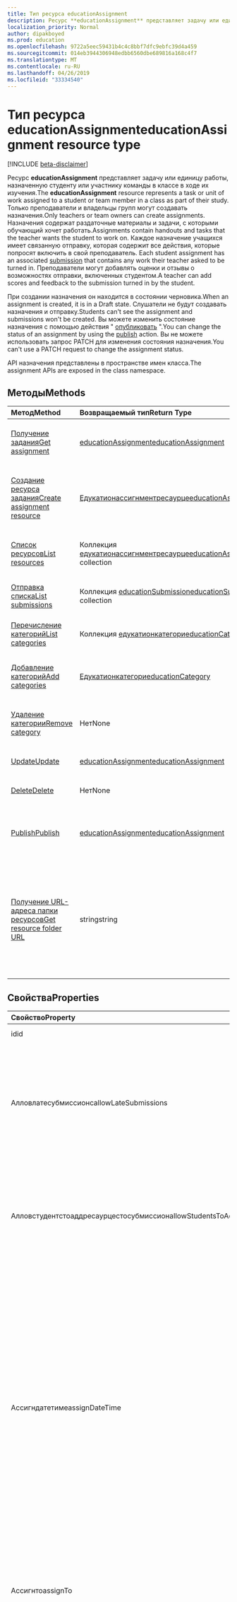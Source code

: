 ```yaml
---
title: Тип ресурса educationAssignment
description: Ресурс **educationAssignment** представляет задачу или единицу работы, назначенную студенту или участнику команды в классе в ходе их изучения. Только преподаватели и владельцы групп могут создавать назначения. Назначения содержат раздаточные материалы и задачи, с которыми обучающий хочет работать. Каждое назначение учащихся имеет связанную отправку, которая содержит все действия, которые попросят включить в свой преподаватель. Преподаватели могут добавлять оценки и отзывы о возможностях отправки, включенных студентом.
localization_priority: Normal
author: dipakboyed
ms.prod: education
ms.openlocfilehash: 9722a5eec59431b4c4c8bbf7dfc9ebfc39d4a459
ms.sourcegitcommit: 014eb3944306948edbb6560dbe689816a168c4f7
ms.translationtype: MT
ms.contentlocale: ru-RU
ms.lasthandoff: 04/26/2019
ms.locfileid: "33334540"
---
```

# <a name="educationassignment-resource-type"></a><span data-ttu-id="50094-107">Тип ресурса educationAssignment</span><span class="sxs-lookup"><span data-stu-id="50094-107">educationAssignment resource type</span></span>

[!INCLUDE [beta-disclaimer](../../includes/beta-disclaimer.md)]

<span data-ttu-id="50094-108">Ресурс **educationAssignment** представляет задачу или единицу работы, назначенную студенту или участнику команды в классе в ходе их изучения.</span><span class="sxs-lookup"><span data-stu-id="50094-108">The **educationAssignment** resource represents a task or unit of work assigned to a student or team member in a class as part of their study.</span></span> <span data-ttu-id="50094-109">Только преподаватели и владельцы групп могут создавать назначения.</span><span class="sxs-lookup"><span data-stu-id="50094-109">Only teachers or team owners can create assignments.</span></span> <span data-ttu-id="50094-110">Назначения содержат раздаточные материалы и задачи, с которыми обучающий хочет работать.</span><span class="sxs-lookup"><span data-stu-id="50094-110">Assignments contain handouts and tasks that the teacher wants the student to work on.</span></span> <span data-ttu-id="50094-111">Каждое назначение учащихся имеет связанную отправку, которая содержит все действия, которые попросят включить в свой преподаватель. [](educationsubmissionresource.md)</span><span class="sxs-lookup"><span data-stu-id="50094-111">Each student assignment has an associated [submission](educationsubmissionresource.md) that contains any work their teacher asked to be turned in.</span></span> <span data-ttu-id="50094-112">Преподаватели могут добавлять оценки и отзывы о возможностях отправки, включенных студентом.</span><span class="sxs-lookup"><span data-stu-id="50094-112">A teacher can add scores and feedback to the submission turned in by the student.</span></span>

<span data-ttu-id="50094-113">При создании назначения он находится в состоянии черновика.</span><span class="sxs-lookup"><span data-stu-id="50094-113">When an assignment is created, it is in a Draft state.</span></span> <span data-ttu-id="50094-114">Слушатели не будут создавать назначения и отправку.</span><span class="sxs-lookup"><span data-stu-id="50094-114">Students can't see the assignment and submissions won't be created.</span></span> <span data-ttu-id="50094-115">Вы можете изменить состояние назначения с помощью действия " [опубликовать](../api/educationassignment-publish.md) ".</span><span class="sxs-lookup"><span data-stu-id="50094-115">You can change the status of an assignment by using the [publish](../api/educationassignment-publish.md) action.</span></span> <span data-ttu-id="50094-116">Вы не можете использовать запрос PATCH для изменения состояния назначения.</span><span class="sxs-lookup"><span data-stu-id="50094-116">You can't use a PATCH request to change the assignment status.</span></span>

<span data-ttu-id="50094-117">API назначения представлены в пространстве имен класса.</span><span class="sxs-lookup"><span data-stu-id="50094-117">The assignment APIs are exposed in the class namespace.</span></span>

## <a name="methods"></a><span data-ttu-id="50094-118">Методы</span><span class="sxs-lookup"><span data-stu-id="50094-118">Methods</span></span>

| <span data-ttu-id="50094-119">Метод</span><span class="sxs-lookup"><span data-stu-id="50094-119">Method</span></span>           | <span data-ttu-id="50094-120">Возвращаемый тип</span><span class="sxs-lookup"><span data-stu-id="50094-120">Return Type</span></span>    |<span data-ttu-id="50094-121">Описание</span><span class="sxs-lookup"><span data-stu-id="50094-121">Description</span></span>|
|:---------------|:--------|:----------|
|[<span data-ttu-id="50094-122">Получение задания</span><span class="sxs-lookup"><span data-stu-id="50094-122">Get assignment</span></span>](../api/educationassignment-get.md) | [<span data-ttu-id="50094-123">educationAssignment</span><span class="sxs-lookup"><span data-stu-id="50094-123">educationAssignment</span></span>](educationassignment.md) |<span data-ttu-id="50094-124">Чтение свойств и связей объекта **educationAssignment** .</span><span class="sxs-lookup"><span data-stu-id="50094-124">Read properties and relationships of an **educationAssignment** object.</span></span>|
|[<span data-ttu-id="50094-125">Создание ресурса задания</span><span class="sxs-lookup"><span data-stu-id="50094-125">Create assignment resource</span></span>](../api/educationassignment-post-resources.md) |[<span data-ttu-id="50094-126">Едукатионассигнментресаурце</span><span class="sxs-lookup"><span data-stu-id="50094-126">educationAssignmentResource</span></span>](educationassignmentresource.md)| <span data-ttu-id="50094-127">Создание нового **едукатионассигнментресаурце** путем публикации в коллекции ресурсов.</span><span class="sxs-lookup"><span data-stu-id="50094-127">Create a new **educationAssignmentResource** by posting to the resources collection.</span></span>|
|[<span data-ttu-id="50094-128">Список ресурсов</span><span class="sxs-lookup"><span data-stu-id="50094-128">List resources</span></span>](../api/educationassignment-list-resources.md) |<span data-ttu-id="50094-129">Коллекция [едукатионассигнментресаурце](educationassignmentresource.md)</span><span class="sxs-lookup"><span data-stu-id="50094-129">[educationAssignmentResource](educationassignmentresource.md) collection</span></span>| <span data-ttu-id="50094-130">Получение коллекции объектов **едукатионассигнментресаурце** .</span><span class="sxs-lookup"><span data-stu-id="50094-130">Get an **educationAssignmentResource** object collection.</span></span>|
|[<span data-ttu-id="50094-131">Отправка списка</span><span class="sxs-lookup"><span data-stu-id="50094-131">List submissions</span></span>](../api/educationassignment-list-submissions.md) |<span data-ttu-id="50094-132">Коллекция [educationSubmission](educationsubmission.md)</span><span class="sxs-lookup"><span data-stu-id="50094-132">[educationSubmission](educationsubmission.md) collection</span></span>| <span data-ttu-id="50094-133">Получение коллекции объектов **educationSubmission** .</span><span class="sxs-lookup"><span data-stu-id="50094-133">Get an **educationSubmission** object collection.</span></span>|
|[<span data-ttu-id="50094-134">Перечисление категорий</span><span class="sxs-lookup"><span data-stu-id="50094-134">List categories</span></span>](../api/educationassignment-list-categories.md) |<span data-ttu-id="50094-135">Коллекция [едукатионкатегори](educationcategory.md)</span><span class="sxs-lookup"><span data-stu-id="50094-135">[educationCategory](educationcategory.md) collection</span></span>| <span data-ttu-id="50094-136">Получение коллекции объектов **едукатионкатегори** .</span><span class="sxs-lookup"><span data-stu-id="50094-136">Get an **educationCategory** object collection.</span></span>|
|[<span data-ttu-id="50094-137">Добавление категорий</span><span class="sxs-lookup"><span data-stu-id="50094-137">Add categories</span></span>](../api/educationassignment-add-categories.md) |[<span data-ttu-id="50094-138">Едукатионкатегори</span><span class="sxs-lookup"><span data-stu-id="50094-138">educationCategory</span></span>](educationcategory.md) | <span data-ttu-id="50094-139">Назначьте **едукатионкатегори** , принадлежащую классу, этому назначению.</span><span class="sxs-lookup"><span data-stu-id="50094-139">Assign an **educationCategory** belonging to the class to this assignment.</span></span>|
|[<span data-ttu-id="50094-140">Удаление категории</span><span class="sxs-lookup"><span data-stu-id="50094-140">Remove category</span></span>](../api/educationassignment-remove-category.md) |<span data-ttu-id="50094-141">Нет</span><span class="sxs-lookup"><span data-stu-id="50094-141">None</span></span>| <span data-ttu-id="50094-142">Удаление **едукатионкатегори** , относящегося к классу, из этого назначения.</span><span class="sxs-lookup"><span data-stu-id="50094-142">Remove an **educationCategory** belonging to the class from this assignment.</span></span>|
|[<span data-ttu-id="50094-143">Update</span><span class="sxs-lookup"><span data-stu-id="50094-143">Update</span></span>](../api/educationassignment-update.md) | [<span data-ttu-id="50094-144">educationAssignment</span><span class="sxs-lookup"><span data-stu-id="50094-144">educationAssignment</span></span>](educationassignment.md) |<span data-ttu-id="50094-145">Обновление объекта **educationAssignment** .</span><span class="sxs-lookup"><span data-stu-id="50094-145">Update an **educationAssignment** object.</span></span> |
|[<span data-ttu-id="50094-146">Delete</span><span class="sxs-lookup"><span data-stu-id="50094-146">Delete</span></span>](../api/educationassignment-delete.md) | <span data-ttu-id="50094-147">Нет</span><span class="sxs-lookup"><span data-stu-id="50094-147">None</span></span> |<span data-ttu-id="50094-148">Удаление объекта **educationAssignment** .</span><span class="sxs-lookup"><span data-stu-id="50094-148">Delete an **educationAssignment** object.</span></span> |
|[<span data-ttu-id="50094-149">Publish</span><span class="sxs-lookup"><span data-stu-id="50094-149">Publish</span></span>](../api/educationassignment-publish.md)|[<span data-ttu-id="50094-150">educationAssignment</span><span class="sxs-lookup"><span data-stu-id="50094-150">educationAssignment</span></span>](educationassignment.md)|<span data-ttu-id="50094-151">Изменение состояния объекта **educationAssignment** с черновика на "Опубликовано".</span><span class="sxs-lookup"><span data-stu-id="50094-151">Change the state of an **educationAssignment** object from draft to published.</span></span>|
|[<span data-ttu-id="50094-152">Получение URL-адреса папки ресурсов</span><span class="sxs-lookup"><span data-stu-id="50094-152">Get resource folder URL</span></span>](../api/educationassignment-getresourcesfolderurl.md)| <span data-ttu-id="50094-153">string</span><span class="sxs-lookup"><span data-stu-id="50094-153">string</span></span>| <span data-ttu-id="50094-154">Папка OneDrive, в которую следует поместить файловые ресурсы, которые должны быть частью ресурса назначения.</span><span class="sxs-lookup"><span data-stu-id="50094-154">The OneDrive folder into which file-based resources should be placed to be part of an assignment resource.</span></span> <span data-ttu-id="50094-155">Файлы должны находиться в этой папке для добавления в качестве ресурса.</span><span class="sxs-lookup"><span data-stu-id="50094-155">Files must be located in this folder to be added as a resource.</span></span>|

## <a name="properties"></a><span data-ttu-id="50094-156">Свойства</span><span class="sxs-lookup"><span data-stu-id="50094-156">Properties</span></span>
| <span data-ttu-id="50094-157">Свойство</span><span class="sxs-lookup"><span data-stu-id="50094-157">Property</span></span>     | <span data-ttu-id="50094-158">Тип</span><span class="sxs-lookup"><span data-stu-id="50094-158">Type</span></span>   |<span data-ttu-id="50094-159">Описание</span><span class="sxs-lookup"><span data-stu-id="50094-159">Description</span></span>|
|:---------------|:--------|:----------|
|<span data-ttu-id="50094-160">id</span><span class="sxs-lookup"><span data-stu-id="50094-160">id</span></span>|<span data-ttu-id="50094-161">String</span><span class="sxs-lookup"><span data-stu-id="50094-161">String</span></span>| <span data-ttu-id="50094-162">Только для чтения.</span><span class="sxs-lookup"><span data-stu-id="50094-162">Read-only.</span></span>|
|<span data-ttu-id="50094-163">Алловлатесубмиссионс</span><span class="sxs-lookup"><span data-stu-id="50094-163">allowLateSubmissions</span></span>|<span data-ttu-id="50094-164">Логический</span><span class="sxs-lookup"><span data-stu-id="50094-164">Boolean</span></span>| <span data-ttu-id="50094-165">Определяет, могут ли студенты быть отправлены после даты выполнения.</span><span class="sxs-lookup"><span data-stu-id="50094-165">Identifies whether students can submit after the due date.</span></span> <span data-ttu-id="50094-166">Если во время создания это свойство не задано, по умолчанию используется значение true.</span><span class="sxs-lookup"><span data-stu-id="50094-166">If this property is not specified during create, it defaults to true.</span></span> |
|<span data-ttu-id="50094-167">Алловстудентстоаддресаурцестосубмиссион</span><span class="sxs-lookup"><span data-stu-id="50094-167">allowStudentsToAddResourcesToSubmission</span></span>|<span data-ttu-id="50094-168">Логический</span><span class="sxs-lookup"><span data-stu-id="50094-168">Boolean</span></span>| <span data-ttu-id="50094-169">Определяет, могут ли студенты добавлять собственные ресурсы в отправку или изменять только ресурсы, добавленные преподавателем.</span><span class="sxs-lookup"><span data-stu-id="50094-169">Identifies whether students can add their own resources to a submission or if they can only modify resources added by the teacher.</span></span> |
|<span data-ttu-id="50094-170">Ассигндатетиме</span><span class="sxs-lookup"><span data-stu-id="50094-170">assignDateTime</span></span>|<span data-ttu-id="50094-171">DateTimeOffset</span><span class="sxs-lookup"><span data-stu-id="50094-171">DateTimeOffset</span></span>|<span data-ttu-id="50094-172">Дата, когда назначение должно стать активным.</span><span class="sxs-lookup"><span data-stu-id="50094-172">The date when the assignment should become active.</span></span>  <span data-ttu-id="50094-173">Если в будущем, назначение не отображается студенту до этой даты.</span><span class="sxs-lookup"><span data-stu-id="50094-173">If in the future, the assignment is not shown to the student until this date.</span></span>  <span data-ttu-id="50094-174">Тип **timestamp** представляет сведения о дате и времени с использованием формата ISO 8601 и всегда задается в формате UTC.</span><span class="sxs-lookup"><span data-stu-id="50094-174">The **Timestamp** type represents date and time information using ISO 8601 format and is always in UTC time.</span></span> <span data-ttu-id="50094-175">Например, значение полуночи 1 января 2014 г. в формате UTC выглядит так: `'2014-01-01T00:00:00Z'`.</span><span class="sxs-lookup"><span data-stu-id="50094-175">For example, midnight UTC on Jan 1, 2014 would look like this: `'2014-01-01T00:00:00Z'`</span></span>|
|<span data-ttu-id="50094-176">Ассигнто</span><span class="sxs-lookup"><span data-stu-id="50094-176">assignTo</span></span>|[<span data-ttu-id="50094-177">ЕдукатионассигнментреЦипиент</span><span class="sxs-lookup"><span data-stu-id="50094-177">educationAssignmentRecipient</span></span>](educationassignmentrecipient.md)| <span data-ttu-id="50094-178">Какой пользователь или весь класс должен получать объект отправки после публикации назначения.</span><span class="sxs-lookup"><span data-stu-id="50094-178">Which users, or whole class should receive a submission object once the assignment is published.</span></span> |
|<span data-ttu-id="50094-179">Ассигнеддатетиме</span><span class="sxs-lookup"><span data-stu-id="50094-179">assignedDateTime</span></span>|<span data-ttu-id="50094-180">DateTimeOffset</span><span class="sxs-lookup"><span data-stu-id="50094-180">DateTimeOffset</span></span>|<span data-ttu-id="50094-181">Время, когда назначение было опубликовано для учащихся, а Назначение отображается на временной шкале учащихся.</span><span class="sxs-lookup"><span data-stu-id="50094-181">The moment that the assignment was published to students and the assignment shows up on the students timeline.</span></span>  <span data-ttu-id="50094-182">Тип Timestamp представляет сведения о дате и времени с использованием формата ISO 8601, причем всегда используется время в формате UTC.</span><span class="sxs-lookup"><span data-stu-id="50094-182">The Timestamp type represents date and time information using ISO 8601 format and is always in UTC time.</span></span> <span data-ttu-id="50094-183">Например, значение полуночи 1 января 2014 г. в формате UTC выглядит так: `'2014-01-01T00:00:00Z'`.</span><span class="sxs-lookup"><span data-stu-id="50094-183">For example, midnight UTC on Jan 1, 2014 would look like this: `'2014-01-01T00:00:00Z'`</span></span>|
|<span data-ttu-id="50094-184">classId</span><span class="sxs-lookup"><span data-stu-id="50094-184">classId</span></span>|<span data-ttu-id="50094-185">String</span><span class="sxs-lookup"><span data-stu-id="50094-185">String</span></span>| <span data-ttu-id="50094-186">Класс, к которому относится данное назначение.</span><span class="sxs-lookup"><span data-stu-id="50094-186">Class which this assignment belongs.</span></span> |
|<span data-ttu-id="50094-187">createdBy</span><span class="sxs-lookup"><span data-stu-id="50094-187">createdBy</span></span>|[<span data-ttu-id="50094-188">identitySet</span><span class="sxs-lookup"><span data-stu-id="50094-188">identitySet</span></span>](identityset.md)| <span data-ttu-id="50094-189">Кто создал назначение.</span><span class="sxs-lookup"><span data-stu-id="50094-189">Who created the assignment.</span></span> |
|<span data-ttu-id="50094-190">createdDateTime</span><span class="sxs-lookup"><span data-stu-id="50094-190">createdDateTime</span></span>|<span data-ttu-id="50094-191">DateTimeOffset</span><span class="sxs-lookup"><span data-stu-id="50094-191">DateTimeOffset</span></span>|<span data-ttu-id="50094-192">Время создания назначения.</span><span class="sxs-lookup"><span data-stu-id="50094-192">Moment when the assignment was created.</span></span>  <span data-ttu-id="50094-193">Тип Timestamp представляет сведения о дате и времени с использованием формата ISO 8601, причем всегда используется время в формате UTC.</span><span class="sxs-lookup"><span data-stu-id="50094-193">The Timestamp type represents date and time information using ISO 8601 format and is always in UTC time.</span></span> <span data-ttu-id="50094-194">Например, значение полуночи 1 января 2014 г. в формате UTC выглядит так: `'2014-01-01T00:00:00Z'`.</span><span class="sxs-lookup"><span data-stu-id="50094-194">For example, midnight UTC on Jan 1, 2014 would look like this: `'2014-01-01T00:00:00Z'`</span></span>|
|<span data-ttu-id="50094-195">displayName</span><span class="sxs-lookup"><span data-stu-id="50094-195">displayName</span></span>|<span data-ttu-id="50094-196">String</span><span class="sxs-lookup"><span data-stu-id="50094-196">String</span></span>|<span data-ttu-id="50094-197">Имя назначения.</span><span class="sxs-lookup"><span data-stu-id="50094-197">Name of the assignment.</span></span>|
|<span data-ttu-id="50094-198">dueDateTime</span><span class="sxs-lookup"><span data-stu-id="50094-198">dueDateTime</span></span>|<span data-ttu-id="50094-199">DateTimeOffset</span><span class="sxs-lookup"><span data-stu-id="50094-199">DateTimeOffset</span></span>|<span data-ttu-id="50094-200">Дата, когда срок назначения студентов.</span><span class="sxs-lookup"><span data-stu-id="50094-200">Date when the students assignment is due.</span></span>  <span data-ttu-id="50094-201">Тип Timestamp представляет сведения о дате и времени с использованием формата ISO 8601, причем всегда используется время в формате UTC.</span><span class="sxs-lookup"><span data-stu-id="50094-201">The Timestamp type represents date and time information using ISO 8601 format and is always in UTC time.</span></span> <span data-ttu-id="50094-202">Например, значение полуночи 1 января 2014 г. в формате UTC выглядит так: `'2014-01-01T00:00:00Z'`.</span><span class="sxs-lookup"><span data-stu-id="50094-202">For example, midnight UTC on Jan 1, 2014 would look like this: `'2014-01-01T00:00:00Z'`</span></span>|
|<span data-ttu-id="50094-203">снижения</span><span class="sxs-lookup"><span data-stu-id="50094-203">grading</span></span>|[<span data-ttu-id="50094-204">Едукатионассигнментградетипе</span><span class="sxs-lookup"><span data-stu-id="50094-204">educationAssignmentGradeType</span></span>](educationassignmentgradetype.md)|<span data-ttu-id="50094-205">Как будет выполняться оценка назначения.</span><span class="sxs-lookup"><span data-stu-id="50094-205">How the assignment will be graded.</span></span> |
|<span data-ttu-id="50094-206">выполнен</span><span class="sxs-lookup"><span data-stu-id="50094-206">instructions</span></span>|[<span data-ttu-id="50094-207">itemBody</span><span class="sxs-lookup"><span data-stu-id="50094-207">itemBody</span></span>](itembody.md)| <span data-ttu-id="50094-208">Инструкции для назначения.</span><span class="sxs-lookup"><span data-stu-id="50094-208">Instructions for the assignment.</span></span>  <span data-ttu-id="50094-209">Вместе с отображаемым именем сообщите слушателю, что нужно сделать.</span><span class="sxs-lookup"><span data-stu-id="50094-209">This along with the display name tell the student what to do.</span></span> |
|<span data-ttu-id="50094-210">lastModifiedBy</span><span class="sxs-lookup"><span data-stu-id="50094-210">lastModifiedBy</span></span>|[<span data-ttu-id="50094-211">identitySet</span><span class="sxs-lookup"><span data-stu-id="50094-211">identitySet</span></span>](identityset.md)| <span data-ttu-id="50094-212">, Который последним изменил назначение.</span><span class="sxs-lookup"><span data-stu-id="50094-212">Who last modified the assignment.</span></span> |
|<span data-ttu-id="50094-213">lastModifiedDateTime</span><span class="sxs-lookup"><span data-stu-id="50094-213">lastModifiedDateTime</span></span>|<span data-ttu-id="50094-214">DateTimeOffset</span><span class="sxs-lookup"><span data-stu-id="50094-214">DateTimeOffset</span></span>|<span data-ttu-id="50094-215">Время последнего изменения назначения.</span><span class="sxs-lookup"><span data-stu-id="50094-215">Moment when the assignment was last modified.</span></span>  <span data-ttu-id="50094-216">Тип Timestamp представляет сведения о дате и времени с использованием формата ISO 8601, причем всегда используется время в формате UTC.</span><span class="sxs-lookup"><span data-stu-id="50094-216">The Timestamp type represents date and time information using ISO 8601 format and is always in UTC time.</span></span> <span data-ttu-id="50094-217">Например, значение полуночи 1 января 2014 г. в формате UTC выглядит так: `'2014-01-01T00:00:00Z'`.</span><span class="sxs-lookup"><span data-stu-id="50094-217">For example, midnight UTC on Jan 1, 2014 would look like this: `'2014-01-01T00:00:00Z'`</span></span>|
|<span data-ttu-id="50094-218">status</span><span class="sxs-lookup"><span data-stu-id="50094-218">status</span></span>|<span data-ttu-id="50094-219">string</span><span class="sxs-lookup"><span data-stu-id="50094-219">string</span></span>| <span data-ttu-id="50094-220">Состояние **назначения**.</span><span class="sxs-lookup"><span data-stu-id="50094-220">Status of the **Assignment**.</span></span>  <span data-ttu-id="50094-221">Вы не можете исправить это значение.</span><span class="sxs-lookup"><span data-stu-id="50094-221">You can not PATCH this value.</span></span>  <span data-ttu-id="50094-222">Возможные значения: `draft`, `published`, `assigned`.</span><span class="sxs-lookup"><span data-stu-id="50094-222">Possible values are: `draft`, `published`, `assigned`.</span></span>|

## <a name="relationships"></a><span data-ttu-id="50094-223">Отношения</span><span class="sxs-lookup"><span data-stu-id="50094-223">Relationships</span></span>
| <span data-ttu-id="50094-224">Отношение</span><span class="sxs-lookup"><span data-stu-id="50094-224">Relationship</span></span> | <span data-ttu-id="50094-225">Тип</span><span class="sxs-lookup"><span data-stu-id="50094-225">Type</span></span>   |<span data-ttu-id="50094-226">Описание</span><span class="sxs-lookup"><span data-stu-id="50094-226">Description</span></span>|
|:---------------|:--------|:----------|
|<span data-ttu-id="50094-227">resources</span><span class="sxs-lookup"><span data-stu-id="50094-227">resources</span></span>|<span data-ttu-id="50094-228">Коллекция [едукатионассигнментресаурце](educationassignmentresource.md)</span><span class="sxs-lookup"><span data-stu-id="50094-228">[educationAssignmentResource](educationassignmentresource.md) collection</span></span>| <span data-ttu-id="50094-229">Обучающие объекты, связанные с этим назначением.</span><span class="sxs-lookup"><span data-stu-id="50094-229">Learning objects that are associated with this assignment.</span></span>  <span data-ttu-id="50094-230">Только преподаватели могут изменять этот список.</span><span class="sxs-lookup"><span data-stu-id="50094-230">Only teachers can modify this list.</span></span> <span data-ttu-id="50094-231">Допускает значение null.</span><span class="sxs-lookup"><span data-stu-id="50094-231">Nullable.</span></span>|
|<span data-ttu-id="50094-232">отправок</span><span class="sxs-lookup"><span data-stu-id="50094-232">submissions</span></span>|<span data-ttu-id="50094-233">Коллекция [educationSubmission](educationsubmission.md)</span><span class="sxs-lookup"><span data-stu-id="50094-233">[educationSubmission](educationsubmission.md) collection</span></span>| <span data-ttu-id="50094-234">После публикации для каждого учащегося существует объект отправки, представляющий свою работу и оценку.</span><span class="sxs-lookup"><span data-stu-id="50094-234">Once published, there is a submission object for each student representing their work and grade.</span></span>  <span data-ttu-id="50094-235">Только для чтения.</span><span class="sxs-lookup"><span data-stu-id="50094-235">Read-only.</span></span> <span data-ttu-id="50094-236">Допускает значение null.</span><span class="sxs-lookup"><span data-stu-id="50094-236">Nullable.</span></span>|
|<span data-ttu-id="50094-237">categories</span><span class="sxs-lookup"><span data-stu-id="50094-237">categories</span></span>|<span data-ttu-id="50094-238">Коллекция [едукатионкатегори](educationcategory.md)</span><span class="sxs-lookup"><span data-stu-id="50094-238">[educationCategory](educationcategory.md) collection</span></span>| <span data-ttu-id="50094-239">Если задано, позволяет пользователям легко находить назначения определенного типа.</span><span class="sxs-lookup"><span data-stu-id="50094-239">When set, enables users to easily find assignments of a given type.</span></span>  <span data-ttu-id="50094-240">Только для чтения.</span><span class="sxs-lookup"><span data-stu-id="50094-240">Read-only.</span></span> <span data-ttu-id="50094-241">Допускается значение null.</span><span class="sxs-lookup"><span data-stu-id="50094-241">Nullable.</span></span>|

## <a name="json-representation"></a><span data-ttu-id="50094-242">Представление JSON</span><span class="sxs-lookup"><span data-stu-id="50094-242">JSON representation</span></span>

<span data-ttu-id="50094-243">Ниже указано представление ресурса в формате JSON.</span><span class="sxs-lookup"><span data-stu-id="50094-243">The following is a JSON representation of the resource.</span></span>

<!-- {
  "blockType": "resource",
  "keyProperty":"id",
  "optionalProperties": [

  ],
  "@odata.type": "microsoft.graph.educationAssignment"
}-->

```json
{
  "id": "String (identifier)",
  "allowLateSubmissions": true,
  "allowStudentsToAddResourcesToSubmission": true,
  "assignDateTime": "String (timestamp)",
  "assignTo": {"@odata.type": "microsoft.graph.educationAssignmentRecipient"},
  "assignedDateTime": "String (timestamp)",
  "classId": "String",
  "createdBy": {"@odata.type": "microsoft.graph.identitySet"},
  "createdDateTime": "String (timestamp)",
  "displayName": "String",
  "dueDateTime": "String (timestamp)",
  "grading": {"@odata.type": "microsoft.graph.educationAssignmentGradeType"},
  "instructions": {"@odata.type": "microsoft.graph.itemBody"},
  "lastModifiedBy": {"@odata.type": "microsoft.graph.identitySet"},
  "lastModifiedDateTime": "String (timestamp)",
  "status": "string"
}
```

<!-- uuid: 8fcb5dbc-d5aa-4681-8e31-b001d5168d79
2015-10-25 14:57:30 UTC -->
<!--
{
  "type": "#page.annotation",
  "description": "educationAssignment resource",
  "keywords": "",
  "section": "documentation",
  "tocPath": "",
  "suppressions": []
}
-->
